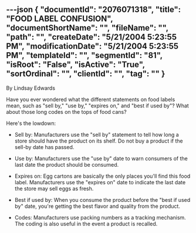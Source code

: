 ---json
{
  "documentId": "2076071318",
  "title": "FOOD LABEL CONFUSION",
  "documentShortName": "",
  "fileName": "",
  "path": "",
  "createDate": "5/21/2004 5:23:55 PM",
  "modificationDate": "5/21/2004 5:23:55 PM",
  "templateId": "",
  "segmentId": "81",
  "isRoot": "False",
  "isActive": "True",
  "sortOrdinal": "",
  "clientId": "",
  "tag": ""
}
---

By Lindsay Edwards 
 
Have you ever wondered what the different statements on food labels mean, such as &quot;sell by,&quot; &quot;use by,&quot; &quot;expires on,&quot; and &quot;best if used by&quot;? What about those long codes on the tops of food cans? 

Here's the lowdown:

* Sell by: Manufacturers use the &quot;sell by&quot; statement to tell how long a store should have the product on its shelf. Do not buy a product if the sell-by date has passed.

* Use by: Manufacturers use the &quot;use by&quot; date to warn consumers of the last date the product should be consumed. 

* Expires on: Egg cartons are basically the only places you'll find this food label. Manufacturers use the &quot;expires on&quot; date to indicate the last date the store may sell eggs as fresh.

* Best if used by: When you consume the product before the &quot;best if used by&quot; date, you're getting the best flavor and quality from the product.

* Codes: Manufacturers use packing numbers as a tracking mechanism. The coding is also useful in the event a product is recalled.
